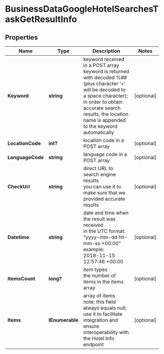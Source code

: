 # BusinessDataGoogleHotelSearchesTaskGetResultInfo


## Properties

| Name | Type | Description | Notes |
|------------ | ------------- | ------------- | -------------|
**Keyword** | **string** | keyword received in a POST array<br>keyword is returned with decoded %## (plus character ‘+’ will be decoded to a space character);<br>in order to obtain accurate search results, the location name is appended to the keyword automatically |[optional]|
**LocationCode** | **int?** | location code in a POST array |[optional]|
**LanguageCode** | **string** | language code in a POST array |[optional]|
**CheckUrl** | **string** | direct URL to search engine results<br>you can use it to make sure that we provided accurate results |[optional]|
**Datetime** | **string** | date and time when the result was received<br>in the UTC format: “yyyy-mm-dd hh-mm-ss +00:00”<br>example:<br>2019-11-15 12:57:46 +00:00 |[optional]|
**ItemsCount** | **long?** | item types<br>the number of items in the items array |[optional]|
**Items** | **IEnumerable<BusinessDataGoogleHotelSearchesItem>** | array of items<br>note: this field always equals null; use it to facilitate integration and ensure interoperability with the Hotel Info endpoint |[optional]|